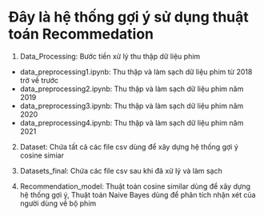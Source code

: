 # Đây là hệ thống gợi ý sử dụng thuật toán Recommedation

1. Data_Processing: Bước tiền xử lý thu thập dữ liệu phim
- data_preprocessing1.ipynb: Thu thập và làm sạch dữ liệu phim từ 2018 trở về trước
- data_preprocessing2.ipynb: Thu thập và làm sạch dữ liệu phim năm 2019
- data_preprocessing3.ipynb: Thu thập và làm sạch dữ liệu phim năm 2020
- data_preprocessing4.ipynb: Thu thập và làm sạch dữ liệu phim năm 2021

2. Dataset: Chứa tất cả các file csv dùng để xây dựng hệ thống gợi ý cosine simiar

3. Datasets_final: Chứa các file csv sau khi đã xử lý và làm sạch

4. Recommendation_model: Thuật toán cosine similar dùng để xây dựng hệ thống gợi ý, Thuật toán Naive Bayes dùng để phân tích nhận xét của người dùng về bộ phim

